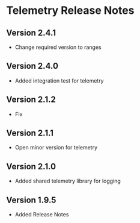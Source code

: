 # Telemetry Release Notes

## Version 2.4.1

- Change required version to ranges

## Version 2.4.0

- Added integration test for telemetry

## Version 2.1.2

- Fix

## Version 2.1.1

- Open minor version for telemetry

## Version 2.1.0

- Added shared telemetry library for logging

## Version 1.9.5

- Added Release Notes
